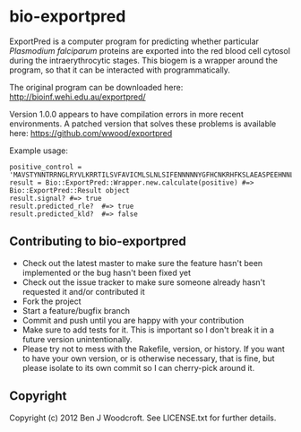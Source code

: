 bio-exportpred
==============

ExportPred is a computer program for predicting whether particular _Plasmodium falciparum_ proteins are exported into the red blood cell cytosol during the intraerythrocytic stages. This biogem is a wrapper around the program, so that it can be interacted with programmatically.

The original program can be downloaded here:
http://bioinf.wehi.edu.au/exportpred/

Version 1.0.0 appears to have compilation errors in more recent environments. A patched version that solves these problems is available here:
https://github.com/wwood/exportpred

Example usage:

    positive_control = 'MAVSTYNNTRRNGLRYVLKRRTILSVFAVICMLSLNLSIFENNNNNYGFHCNKRHFKSLAEASPEEHNNLRSHSTSDPKKNEEKSLSDEINKCDMKKYTAEEINEMINSSNEFINRNDMNIIFSYVHESEREKFKKVEENIFKFIQSIVETY'
    result = Bio::ExportPred::Wrapper.new.calculate(positive) #=> Bio::ExportPred::Result object
    result.signal? #=> true
    result.predicted_rle?  #=> true
    result.predicted_kld?  #=> false

Contributing to bio-exportpred
------------------------------
 
* Check out the latest master to make sure the feature hasn't been implemented or the bug hasn't been fixed yet
* Check out the issue tracker to make sure someone already hasn't requested it and/or contributed it
* Fork the project
* Start a feature/bugfix branch
* Commit and push until you are happy with your contribution
* Make sure to add tests for it. This is important so I don't break it in a future version unintentionally.
* Please try not to mess with the Rakefile, version, or history. If you want to have your own version, or is otherwise necessary, that is fine, but please isolate to its own commit so I can cherry-pick around it.

Copyright
---------

Copyright (c) 2012 Ben J Woodcroft. See LICENSE.txt for
further details.

